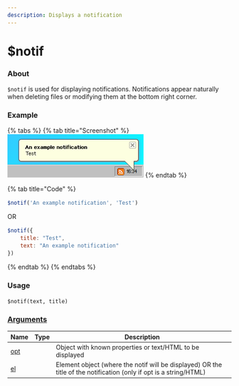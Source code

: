 ```yaml
---
description: Displays a notification
---
```


# $notif

### About

`$notif` is used for displaying notifications. Notifications appear naturally when deleting files or modifying them at the bottom right corner.

### Example

{% tabs %}
{% tab title="Screenshot" %}
![](../../assets/notif.png)
{% endtab %}

{% tab title="Code" %}
```javascript
$notif('An example notification', 'Test')
```

OR

```javascript
$notif({
    title: "Test",
    text: "An example notification"
})
```
{% endtab %}
{% endtabs %}

### Usage

`$notif(text, title)`

### [Arguments](args/)

<table><thead><tr><th>Name</th><th data-type="select" data-multiple>Type</th><th>Description</th></tr></thead><tbody><tr><td><a href="args/opt/">opt</a></td><td></td><td>Object with known properties or text/HTML to be displayed</td></tr><tr><td><a href="args/el/">el</a></td><td></td><td>Element object (where the notif will be displayed) OR the title of the notification (only if opt is a string/HTML)</td></tr></tbody></table>
